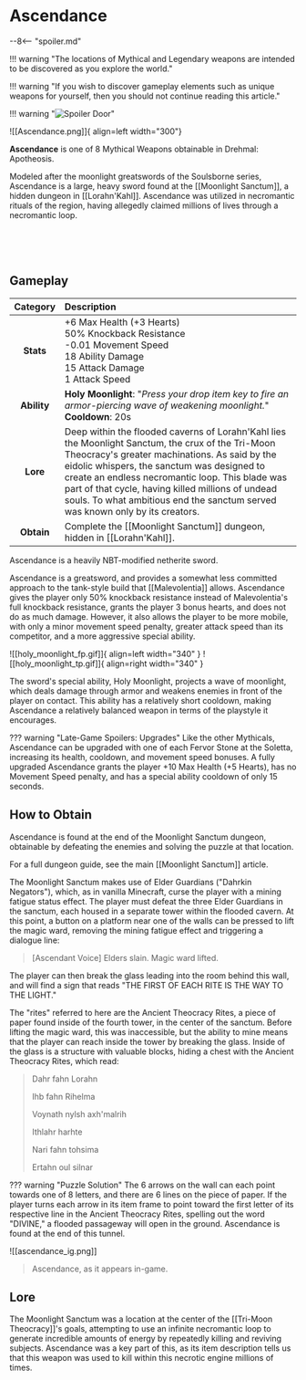 # Ascendance

--8<-- "spoiler.md"

!!! warning "The locations of Mythical and Legendary weapons are intended to be discovered as you explore the world."

!!! warning "If you wish to discover gameplay elements such as unique weapons for yourself, then you should not continue reading this article."

!!! warning "![Spoiler Door](/assets/img/spoiler_door.png)"

![[Ascendance.png]]{ align=left width="300"}

**Ascendance** is one of 8 Mythical Weapons obtainable in Drehmal: Apotheosis.

Modeled after the moonlight greatswords of the Soulsborne series, Ascendance is a large, heavy sword found at the [[Moonlight Sanctum]], a hidden dungeon in [[Lorahn'Kahl]]. Ascendance was utilized in necromantic rituals of the region, having allegedly claimed millions of lives through a necromantic loop.

<br> <br> <br>

## Gameplay

| Category | Description                 |
|:--------------------------------:|:-----------------------------------------------------------------------------------------------------------------------------------------------------------------------------|
| **Stats**                        | +6 Max Health (+3 Hearts) <br> 50% Knockback Resistance <br> -0.01 Movement Speed <br> 18 Ability Damage <br> 15 Attack Damage <br> 1 Attack Speed  |
| **Ability**                      | **Holy Moonlight**: "*Press your drop item key to fire an armor-piercing wave of weakening moonlight.*" <br> **Cooldown**: 20s           |
| **Lore**                         | Deep within the flooded caverns of Lorahn'Kahl lies the Moonlight Sanctum, the crux of the Tri-Moon Theocracy's greater machinations. As said by the eidolic whispers, the sanctum was designed to create an endless necromantic loop. This blade was part of that cycle, having killed millions of undead souls. To what ambitious end the sanctum served was known only by its creators. |
| **Obtain**                       | Complete the [[Moonlight Sanctum]] dungeon, hidden in [[Lorahn'Kahl]].               |

Ascendance is a heavily NBT-modified netherite sword.

Ascendance is a greatsword, and provides a somewhat less committed approach to the tank-style build that [[Malevolentia]] allows. Ascendance gives the player only 50% knockback resistance instead of Malevolentia's full knockback resistance, grants the player 3 bonus hearts, and does not do as much damage. However, it also allows the player to be more mobile, with only a minor movement speed penalty, greater attack speed than its competitor, and a more aggressive special ability.

![[holy_moonlight_fp.gif]]{ align=left width="340" } ![[holy_moonlight_tp.gif]]{ align=right width="340" }

The sword's special ability, Holy Moonlight, projects a wave of moonlight, which deals damage through armor and weakens enemies in front of the player on contact. This ability has a relatively short cooldown, making Ascendance a relatively balanced weapon in terms of the playstyle it encourages.

??? warning "Late-Game Spoilers: Upgrades"
    Like the other Mythicals, Ascendance can be upgraded with one of each Fervor Stone at the Soletta, increasing its health, cooldown, and movement speed bonuses. A fully upgraded Ascendance grants the player +10 Max Health (+5 Hearts), has no Movement Speed penalty, and has a special ability cooldown of only 15 seconds.

## How to Obtain

Ascendance is found at the end of the Moonlight Sanctum dungeon, obtainable by defeating the enemies and solving the puzzle at that location.

For a full dungeon guide, see the main [[Moonlight Sanctum]] article.

The Moonlight Sanctum makes use of Elder Guardians ("Dahrkin Negators"), which, as in vanilla Minecraft, curse the player with a mining fatigue status effect. The player must defeat the three Elder Guardians in the sanctum, each housed in a separate tower within the flooded cavern. At this point, a button on a platform near one of the walls can be pressed to lift the magic ward, removing the mining fatigue effect and triggering a dialogue line:

> [Ascendant Voice] Elders slain. Magic ward lifted.

The player can then break the glass leading into the room behind this wall, and will find a sign that reads "THE FIRST OF EACH RITE IS THE WAY TO THE LIGHT."

The "rites" referred to here are the Ancient Theocracy Rites, a piece of paper found inside of the fourth tower, in the center of the sanctum. Before lifting the magic ward, this was inaccessible, but the ability to mine means that the player can reach inside the tower by breaking the glass. Inside of the glass is a structure with valuable blocks, hiding a chest with the Ancient Theocracy Rites, which read:

> Dahr fahn Lorahn
>
> Ihb fahn Rihelma
>
> Voynath nylsh axh'malrih
>
> Ithlahr harhte
>
> Nari fahn tohsima
>
> Ertahn oul silnar

??? warning "Puzzle Solution"
    The 6 arrows on the wall can each point towards one of 8 letters, and there are 6 lines on the piece of paper. If the player turns each arrow in its item frame to point toward the first letter of its respective line in the Ancient Theocracy Rites, spelling out the word "DIVINE," a flooded passageway will open in the ground. Ascendance is found at the end of this tunnel.
    
![[ascendance_ig.png]]
> Ascendance, as it appears in-game.

## Lore

The Moonlight Sanctum was a location at the center of the [[Tri-Moon Theocracy]]'s goals, attempting to use an infinite necromantic loop to generate incredible amounts of energy by repeatedly killing and reviving subjects. Ascendance was a key part of this, as its item description tells us that this weapon was used to kill within this necrotic engine millions of times.